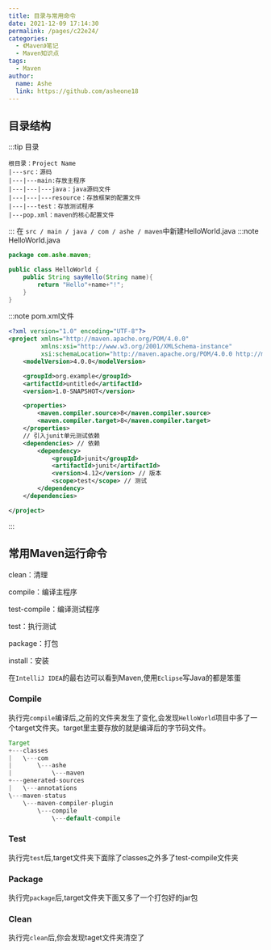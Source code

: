 ```yaml
---
title: 目录与常用命令
date: 2021-12-09 17:14:30
permalink: /pages/c22e24/
categories:
  - 《Maven》笔记
  - Maven知识点
tags:
  - Maven
author:
  name: Ashe
  link: https://github.com/asheone18
---
```


## 目录结构
:::tip 目录
```
根目录：Project Name
|---src：源码
|---|---main:存放主程序
|---|---|---java：java源码文件
|---|---|---resource：存放框架的配置文件
|---|---test：存放测试程序
|---pop.xml：maven的核心配置文件
```
:::
在 ``` src / main / java / com / ashe / maven ```中新建HelloWorld.java
:::note HelloWorld.java
```java
package com.ashe.maven;

public class HelloWorld {
    public String sayHello(String name){
        return "Hello"+name+"!";
    }
}
```

:::note pom.xml文件
```xml
<?xml version="1.0" encoding="UTF-8"?>
<project xmlns="http://maven.apache.org/POM/4.0.0"
         xmlns:xsi="http://www.w3.org/2001/XMLSchema-instance"
         xsi:schemaLocation="http://maven.apache.org/POM/4.0.0 http://maven.apache.org/xsd/maven-4.0.0.xsd">
    <modelVersion>4.0.0</modelVersion>

    <groupId>org.example</groupId>
    <artifactId>untitled</artifactId>
    <version>1.0-SNAPSHOT</version>

    <properties>
        <maven.compiler.source>8</maven.compiler.source>
        <maven.compiler.target>8</maven.compiler.target>
    </properties>
    // 引入junit单元测试依赖
    <dependencies> // 依赖
        <dependency>
            <groupId>junit</groupId> 
            <artifactId>junit</artifactId>
            <version>4.12</version> // 版本
            <scope>test</scope> // 测试
        </dependency>
    </dependencies>

</project>
```
:::

## 常用Maven运行命令

clean：清理

compile：编译主程序

test-compile：编译测试程序

test：执行测试

package：打包

install：安装

在`IntelliJ IDEA`的最右边可以看到Maven,使用`Eclipse`写Java的都是笨蛋

### Compile

执行完`compile`编译后,之前的文件夹发生了变化,会发现`HelloWorld`项目中多了一个target文件夹。target里主要存放的就是编译后的字节码文件。
```java
Target
+---classes
|   \---com
|       \---ashe
|           \---maven
+---generated-sources
|   \---annotations
\---maven-status
    \---maven-compiler-plugin
        \---compile
            \---default-compile
```

### Test
执行完`test`后,target文件夹下面除了classes之外多了test-compile文件夹

### Package
执行完`package`后,target文件夹下面又多了一个打包好的jar包

### Clean 
执行完`clean`后,你会发现taget文件夹清空了